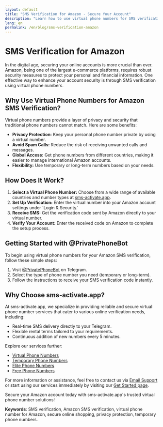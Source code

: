 ```yaml
---
layout: default
title: "SMS Verification for Amazon - Secure Your Account"
description: "Learn how to use virtual phone numbers for SMS verification on Amazon, ensuring enhanced security and privacy."
lang: en
permalink: /en/blog/sms-verification-amazon
---
```


# SMS Verification for Amazon

In the digital age, securing your online accounts is more crucial than ever. Amazon, being one of the largest e-commerce platforms, requires robust security measures to protect your personal and financial information. One effective way to enhance your account security is through SMS verification using virtual phone numbers.

## Why Use Virtual Phone Numbers for Amazon SMS Verification?

Virtual phone numbers provide a layer of privacy and security that traditional phone numbers cannot match. Here are some benefits:

- **Privacy Protection:** Keep your personal phone number private by using a virtual number.
- **Avoid Spam Calls:** Reduce the risk of receiving unwanted calls and messages.
- **Global Access:** Get phone numbers from different countries, making it easier to manage international Amazon accounts.
- **Flexibility:** Use temporary or long-term numbers based on your needs.

## How Does It Work?

1. **Select a Virtual Phone Number:** Choose from a wide range of available countries and number types at [sms-activate.app](https://sms-activate.app).
2. **Set Up Verification:** Enter the virtual number into your Amazon account settings under 'Login & Security.'
3. **Receive SMS:** Get the verification code sent by Amazon directly to your virtual number.
4. **Verify Your Account:** Enter the received code on Amazon to complete the setup process.

## Getting Started with @PrivatePhoneBot

To begin using virtual phone numbers for your Amazon SMS verification, follow these simple steps:

1. Visit [@PrivatePhoneBot](https://t.me/PrivatePhoneBot) on Telegram.
2. Select the type of phone number you need (temporary or long-term).
3. Follow the instructions to receive your SMS verification code instantly.

## Why Choose sms-activate.app?

At sms-activate.app, we specialize in providing reliable and secure virtual phone number services that cater to various online verification needs, including:

- Real-time SMS delivery directly to your Telegram.
- Flexible rental terms tailored to your requirements.
- Continuous addition of new numbers every 5 minutes.

Explore our services further:
- [Virtual Phone Numbers](/virtual-phone-numbers)
- [Temporary Phone Numbers](/temporary-phone-numbers)
- [Elite Phone Numbers](/elite-phone-numbers)
- [Free Phone Numbers](/free-phone-numbers)

For more information or assistance, feel free to contact us via [Email Support](mailto:support@sms-activate.app) or start using our services immediately by visiting our [Get Started page](https://sms-activate.app/get-started).

Secure your Amazon account today with sms-activate.app's trusted virtual phone number solutions!

**Keywords**: SMS verification, Amazon SMS verification, virtual phone number for Amazon, secure online shopping, privacy protection, temporary phone numbers.